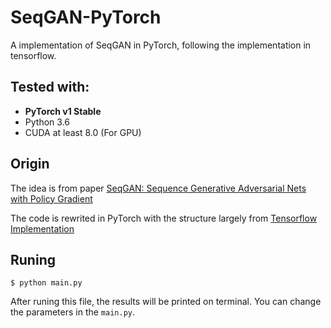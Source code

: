 # SeqGAN-PyTorch
A implementation of SeqGAN in PyTorch, following the implementation in tensorflow.


## Tested with:
* **PyTorch v1 Stable**
* Python 3.6
* CUDA at least 8.0 (For GPU)

## Origin
The idea is from paper [SeqGAN: Sequence Generative Adversarial Nets with Policy Gradient](https://arxiv.org/pdf/1609.05473.pdf)

The code is rewrited in PyTorch with the structure largely from [Tensorflow Implementation](https://github.com/LantaoYu/SeqGAN)

## Runing
```
$ python main.py
```
After runing this file, the results will be printed on terminal. You can change the parameters in the ```main.py```.

